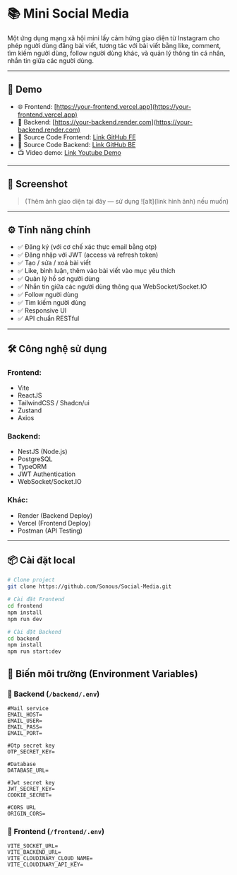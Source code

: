 # 📚 Mini Social Media

Một ứng dụng mạng xã hội mini lấy cảm hứng giao diện từ Instagram cho phép người dùng đăng bài viết, tương tác với bài viết bằng like, comment, tìm kiếm người dùng, follow người dùng khác, và quản lý thông tin cá nhân, nhắn tin giữa các người dùng.

---

## 🚀 Demo

- 🌐 Frontend: [https://your-frontend.vercel.app](https://your-frontend.vercel.app)
- 🔗 Backend: [https://your-backend.render.com](https://your-backend.render.com)
- 📂 Source Code Frontend: [Link GitHub FE](https://github.com/yourname/your-fe-repo)
- 📂 Source Code Backend: [Link GitHub BE](https://github.com/yourname/your-be-repo)
- 📺 Video demo: [Link Youtube Demo](https://github.com/yourname/your-be-repo)

---

## 📸 Screenshot

> (Thêm ảnh giao diện tại đây — sử dụng ![alt](link hình ảnh) nếu muốn)

---

## ⚙️ Tính năng chính

- ✅ Đăng ký (với cơ chế xác thực email bằng otp)
- ✅ Đăng nhập với JWT (access và refresh token)
- ✅ Tạo / sửa / xoá bài viết
- ✅ Like, bình luận, thêm vào bài viết vào mục yêu thích
- ✅ Quản lý hồ sơ người dùng
- ✅ Nhắn tin giữa các người dùng thông qua WebSocket/Socket.IO
- ✅ Follow người dùng
- ✅ Tìm kiếm người dùng
- ✅ Responsive UI
- ✅ API chuẩn RESTful

---

## 🛠️ Công nghệ sử dụng

### Frontend:
- Vite
- ReactJS
- TailwindCSS / Shadcn/ui
- Zustand 
- Axios

### Backend:
- NestJS (Node.js)
- PostgreSQL
- TypeORM
- JWT Authentication
- WebSocket/Socket.IO

### Khác:
- Render (Backend Deploy)
- Vercel (Frontend Deploy)
- Postman (API Testing)

---
<!-- 
## 🔐 Phân quyền người dùng

| Role   | Quyền hạn |
|--------|-----------|
| User   | Đăng bài, sửa bài của mình, like/comment |
| Admin  | Toàn quyền quản lý bài viết, user |

--- -->

## 📦 Cài đặt local

```bash
# Clone project
git clone https://github.com/Sonous/Social-Media.git

# Cài đặt Frontend
cd frontend
npm install
npm run dev

# Cài đặt Backend
cd backend
npm install
npm run start:dev
```

## 🧩 Biến môi trường (Environment Variables)

### 📁 Backend (`/backend/.env`)

```env
#Mail service
EMAIL_HOST=
EMAIL_USER=
EMAIL_PASS=
EMAIL_PORT=

#Otp secret key
OTP_SECRET_KEY=

#Database
DATABASE_URL=

#Jwt secret key
JWT_SECRET_KEY=
COOKIE_SECRET=

#CORS URL
ORIGIN_CORS=
```

### 📁 Frontend (`/frontend/.env`)
```env
VITE_SOCKET_URL=
VITE_BACKEND_URL=
VITE_CLOUDINARY_CLOUD_NAME=
VITE_CLOUDINARY_API_KEY=
```